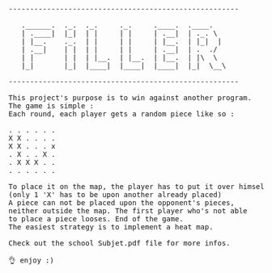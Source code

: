 <pre>
------------------------------------------------------

   .______.  ._.  ._.     ._.     .____.  .____.
   | .____|  |_|  | |     | |     | .__|  | ._. \
   | |__.    ._.  | |     | |     | |__.  | |_|  |
   | .__|    | |  | |     | |     | .__|  | .  ./
   | |       | |  | |__.  | |__.  | |__.  | |\  \
   |_|       |_|  |____|  |____|  |____|  |_|  \__\

------------------------------------------------------

This project's purpose is to win against another program.
The game is simple :
Each round, each player gets a random piece like so :

. . . . . .
X X . . . .
X X . . . x
. X . . X .
. X X X . .
. . . . . .

To place it on the map, the player has to put it over himself.
(only 1 'X' has to be upon another already placed)
A piece can not be placed upon the opponent's pieces,
neither outside the map. The first player who's not able
to place a piece looses. End of the game.
The easiest strategy is to implement a heat map.

Check out the school Subjet.pdf file for more infos.

👌 enjoy :)
</pre>
